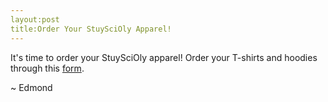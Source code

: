 ```yaml
---
layout:post
title:Order Your StuySciOly Apparel!
---
```


It's time to order your StuySciOly apparel! Order your T-shirts and hoodies through this <a href="https://docs.google.com/forms/d/10n4Kzixx9Ccq6MeSAFx0T_vCaaygRn-Q794CIFvWWIQ/viewform">form</a>.

~ Edmond 
